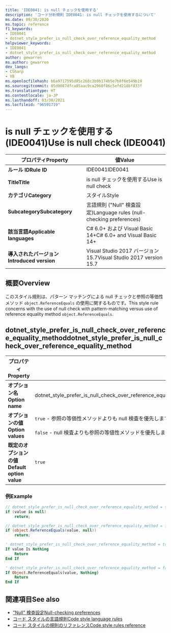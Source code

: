 ```yaml
---
title: 'IDE0041: is null チェックを使用する'
description: 'コード分析規則 IDE0041: is null チェックを使用するについて'
ms.date: 09/30/2020
ms.topic: reference
f1_keywords:
- IDE0041
- dotnet_style_prefer_is_null_check_over_reference_equality_method
helpviewer_keywords:
- IDE0041
- dotnet_style_prefer_is_null_check_over_reference_equality_method
author: gewarren
ms.author: gewarren
dev_langs:
- CSharp
- VB
ms.openlocfilehash: b6a9717595d85c268c3b9b174b5e7b8f6e549b19
ms.sourcegitcommit: 05d0087dfca85aac9ca2960f86c5efd218bf833f
ms.translationtype: HT
ms.contentlocale: ja-JP
ms.lasthandoff: 03/30/2021
ms.locfileid: "96591719"
---
```

# <a name="use-is-null-check-ide0041"></a><span data-ttu-id="18adc-103">is null チェックを使用する (IDE0041)</span><span class="sxs-lookup"><span data-stu-id="18adc-103">Use is null check (IDE0041)</span></span>

|<span data-ttu-id="18adc-104">プロパティ</span><span class="sxs-lookup"><span data-stu-id="18adc-104">Property</span></span>|<span data-ttu-id="18adc-105">値</span><span class="sxs-lookup"><span data-stu-id="18adc-105">Value</span></span>|
|-|-|
| <span data-ttu-id="18adc-106">**ルール ID**</span><span class="sxs-lookup"><span data-stu-id="18adc-106">**Rule ID**</span></span> | <span data-ttu-id="18adc-107">IDE0041</span><span class="sxs-lookup"><span data-stu-id="18adc-107">IDE0041</span></span> |
| <span data-ttu-id="18adc-108">**Title**</span><span class="sxs-lookup"><span data-stu-id="18adc-108">**Title**</span></span> | <span data-ttu-id="18adc-109">is null チェックを使用する</span><span class="sxs-lookup"><span data-stu-id="18adc-109">Use is null check</span></span> |
| <span data-ttu-id="18adc-110">**カテゴリ**</span><span class="sxs-lookup"><span data-stu-id="18adc-110">**Category**</span></span> | <span data-ttu-id="18adc-111">スタイル</span><span class="sxs-lookup"><span data-stu-id="18adc-111">Style</span></span> |
| <span data-ttu-id="18adc-112">**Subcategory**</span><span class="sxs-lookup"><span data-stu-id="18adc-112">**Subcategory**</span></span> | <span data-ttu-id="18adc-113">言語規則 ("Null" 検査設定)</span><span class="sxs-lookup"><span data-stu-id="18adc-113">Language rules (null-checking preferences)</span></span> |
| <span data-ttu-id="18adc-114">**該当言語**</span><span class="sxs-lookup"><span data-stu-id="18adc-114">**Applicable languages**</span></span> | <span data-ttu-id="18adc-115">C# 6.0+ および Visual Basic 14+</span><span class="sxs-lookup"><span data-stu-id="18adc-115">C# 6.0+ and Visual Basic 14+</span></span> |
| <span data-ttu-id="18adc-116">**導入されたバージョン**</span><span class="sxs-lookup"><span data-stu-id="18adc-116">**Introduced version**</span></span> | <span data-ttu-id="18adc-117">Visual Studio 2017 バージョン 15.7</span><span class="sxs-lookup"><span data-stu-id="18adc-117">Visual Studio 2017 version 15.7</span></span> |

## <a name="overview"></a><span data-ttu-id="18adc-118">概要</span><span class="sxs-lookup"><span data-stu-id="18adc-118">Overview</span></span>

<span data-ttu-id="18adc-119">このスタイル規則は、パターン マッチングによる null チェックと参照の等価性メソッド `object.ReferenceEquals` の使用に関するものです。</span><span class="sxs-lookup"><span data-stu-id="18adc-119">This style rule concerns with the use of null check with pattern-matching versus use of reference equality method `object.ReferenceEquals`.</span></span>

## <a name="dotnet_style_prefer_is_null_check_over_reference_equality_method"></a><span data-ttu-id="18adc-120">dotnet_style_prefer_is_null_check_over_reference_equality_method</span><span class="sxs-lookup"><span data-stu-id="18adc-120">dotnet_style_prefer_is_null_check_over_reference_equality_method</span></span>

|<span data-ttu-id="18adc-121">プロパティ</span><span class="sxs-lookup"><span data-stu-id="18adc-121">Property</span></span>|<span data-ttu-id="18adc-122">値</span><span class="sxs-lookup"><span data-stu-id="18adc-122">Value</span></span>|
|-|-|
| <span data-ttu-id="18adc-123">**オプション名**</span><span class="sxs-lookup"><span data-stu-id="18adc-123">**Option name**</span></span> | <span data-ttu-id="18adc-124">dotnet_style_prefer_is_null_check_over_reference_equality_method</span><span class="sxs-lookup"><span data-stu-id="18adc-124">dotnet_style_prefer_is_null_check_over_reference_equality_method</span></span>
| <span data-ttu-id="18adc-125">**オプションの値**</span><span class="sxs-lookup"><span data-stu-id="18adc-125">**Option values**</span></span> | <span data-ttu-id="18adc-126">`true` - 参照の等価性メソッドよりも null 検査を優先します</span><span class="sxs-lookup"><span data-stu-id="18adc-126">`true` - Prefer is null check over reference equality method</span></span><br /><br /><span data-ttu-id="18adc-127">`false` - null 検査よりも参照の等値性メソッドを優先します</span><span class="sxs-lookup"><span data-stu-id="18adc-127">`false` - Prefer reference equality method over is null check</span></span> |
| <span data-ttu-id="18adc-128">**既定のオプションの値**</span><span class="sxs-lookup"><span data-stu-id="18adc-128">**Default option value**</span></span> | `true` |

### <a name="example"></a><span data-ttu-id="18adc-129">例</span><span class="sxs-lookup"><span data-stu-id="18adc-129">Example</span></span>

```csharp
// dotnet_style_prefer_is_null_check_over_reference_equality_method = true
if (value is null)
    return;

// dotnet_style_prefer_is_null_check_over_reference_equality_method = false
if (object.ReferenceEquals(value, null))
    return;
```

```vb
' dotnet_style_prefer_is_null_check_over_reference_equality_method = true
If value Is Nothing
    Return
End If

' dotnet_style_prefer_is_null_check_over_reference_equality_method = false
If Object.ReferenceEquals(value, Nothing)
    Return
End If
```

## <a name="see-also"></a><span data-ttu-id="18adc-130">関連項目</span><span class="sxs-lookup"><span data-stu-id="18adc-130">See also</span></span>

- [<span data-ttu-id="18adc-131">"Null" 検査設定</span><span class="sxs-lookup"><span data-stu-id="18adc-131">Null-checking preferences</span></span>](null-checking-preferences.md)
- [<span data-ttu-id="18adc-132">コード スタイルの言語規則</span><span class="sxs-lookup"><span data-stu-id="18adc-132">Code style language rules</span></span>](language-rules.md)
- [<span data-ttu-id="18adc-133">コード スタイルの規則のリファレンス</span><span class="sxs-lookup"><span data-stu-id="18adc-133">Code style rules reference</span></span>](index.md)
